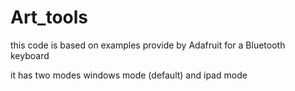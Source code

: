 # Art_tools

this code is based on examples provide by Adafruit for a Bluetooth keyboard 

it has two modes windows mode (default) and ipad mode 
